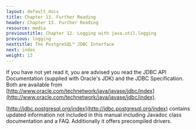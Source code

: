 ```yaml
---
layout: default_docs
title: Chapter 13. Further Reading
header: Chapter 13. Further Reading
resource: media
previoustitle: Chapter 12. Logging with java.util.logging
previous: logging
nexttitle: The PostgreSQL™ JDBC Interface
next: index
weight: 13
---
```


If you have not yet read it, you are advised you read the JDBC API Documentation
(supplied with Oracle's JDK) and the JDBC Specification.  Both are available from
[http://www.oracle.com/technetwork/java/javase/jdbc/index](http://www.oracle.com/technetwork/java/javase/jdbc/index).

[http://jdbc.postgresql.org/index](http://jdbc.postgresql.org/index)
contains updated information not included in this manual including Javadoc class
documentation and a FAQ. Additionally it offers precompiled drivers.
